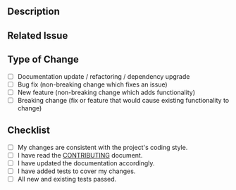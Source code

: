 ## Description

<!-- Describe the changes in this pull request. -->

## Related Issue

<!-- If this pull request is related to an issue, please link to the issue here. -->

## Type of Change

<!-- What type of change does this pull request introduce? Please check the one that applies. -->

- [ ] Documentation update / refactoring / dependency upgrade
- [ ] Bug fix (non-breaking change which fixes an issue)
- [ ] New feature (non-breaking change which adds functionality)
- [ ] Breaking change (fix or feature that would cause existing functionality to change)

## Checklist

<!-- Please check the following items before submitting a pull request. -->

- [ ] My changes are consistent with the project's coding style.
- [ ] I have read the [CONTRIBUTING](/CONTRIBUTING.md) document.
- [ ] I have updated the documentation accordingly.
- [ ] I have added tests to cover my changes.
- [ ] All new and existing tests passed.
